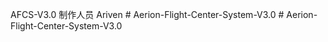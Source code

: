 AFCS-V3.0
制作人员 Ariven
 
 
#   A e r i o n - F l i g h t - C e n t e r - S y s t e m - V 3 . 0  
 #   A e r i o n - F l i g h t - C e n t e r - S y s t e m - V 3 . 0  
 
